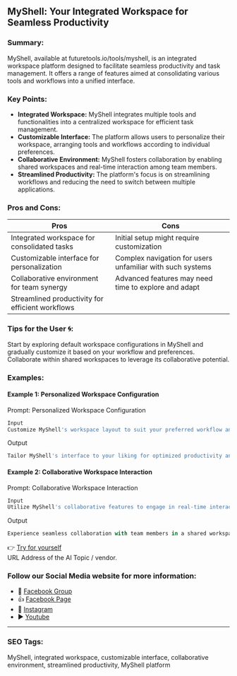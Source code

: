 ## MyShell: Your Integrated Workspace for Seamless Productivity

### Summary:
MyShell, available at futuretools.io/tools/myshell, is an integrated workspace platform designed to facilitate seamless productivity and task management. It offers a range of features aimed at consolidating various tools and workflows into a unified interface.

### Key Points:
- **Integrated Workspace:** MyShell integrates multiple tools and functionalities into a centralized workspace for efficient task management.
- **Customizable Interface:** The platform allows users to personalize their workspace, arranging tools and workflows according to individual preferences.
- **Collaborative Environment:** MyShell fosters collaboration by enabling shared workspaces and real-time interaction among team members.
- **Streamlined Productivity:** The platform's focus is on streamlining workflows and reducing the need to switch between multiple applications.

### Pros and Cons:

| Pros                                      | Cons                                               |
|-------------------------------------------|-----------------------------------------------------|
| Integrated workspace for consolidated tasks| Initial setup might require customization             |
| Customizable interface for personalization | Complex navigation for users unfamiliar with such systems |
| Collaborative environment for team synergy| Advanced features may need time to explore and adapt  |
| Streamlined productivity for efficient workflows |                                                    |

### Tips for the User 🌀:
Start by exploring default workspace configurations in MyShell and gradually customize it based on your workflow and preferences. Collaborate within shared workspaces to leverage its collaborative potential.

### Examples:

#### Example 1: Personalized Workspace Configuration
Prompt: Personalized Workspace Configuration
```dart
Input
Customize MyShell's workspace layout to suit your preferred workflow and tool arrangement.
```
Output
```dart
Tailor MyShell's interface to your liking for optimized productivity and ease of access.
```

#### Example 2: Collaborative Workspace Interaction
Prompt: Collaborative Workspace Interaction
```dart
Input
Utilize MyShell's collaborative features to engage in real-time interaction within shared workspaces.
```
Output
```dart
Experience seamless collaboration with team members in a shared workspace using MyShell.
```

👉 [Try for yourself](https://www.futuretools.io/tools/myshell)  
URL Address of the AI Topic / vendor.

### Follow our Social Media website for more information:

- 📘 <a href="https://www.facebook.com/groups/trionxai" target="_blank">Facebook Group</a>
- 👍 <a href="https://www.facebook.com/ai.trionxai" target="_blank">Facebook Page</a>
- 📸 <a href="https://www.instagram.com/trionxai/" target="_blank">Instagram</a>
- ▶️ <a href="https://www.youtube.com/@robotdocs/" target="_blank">Youtube</a>

<hr>

### SEO Tags:
MyShell, integrated workspace, customizable interface, collaborative environment, streamlined productivity, MyShell platform
